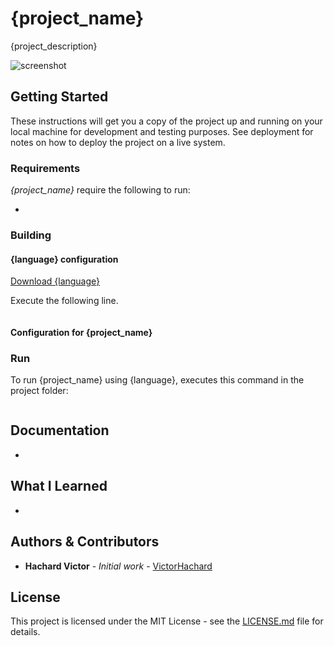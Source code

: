 # {project_name}

{project_description}

![screenshot](../master/res/{image})

## Getting Started

These instructions will get you a copy of the project up and running on your local machine for development and testing purposes. See deployment for notes on how to deploy the project on a live system.

### Requirements

*{project_name}* require the following to run:

- []()

### Building

#### {language} configuration

[Download {language}]()

Execute the following line.

```bash

```

#### Configuration for {project_name}



### Run

To run {project_name} using {language}, executes this command in the project folder:

```bash

```

## Documentation

- [](https://github.com/VictorHachard/{repository}/wiki/{wiki}---Documentation)

## What I Learned

-

## Authors & Contributors

* **Hachard Victor** - *Initial work* - [VictorHachard](https://github.com/VictorHachard)

## License

This project is licensed under the MIT License - see the [LICENSE.md](../master/LICENSE) file for details.
